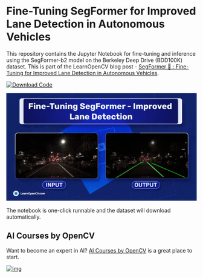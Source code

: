 # Fine-Tuning SegFormer for Improved Lane Detection in Autonomous Vehicles

This repository contains the Jupyter Notebook for fine-tuning and inference using the SegFormer-b2 model on the Berkeley Deep Drive (BDD100K) dataset. This is part of the LearnOpenCV blog post - [SegFormer 🤗 : Fine-Tuning for Improved Lane Detection in Autonomous Vehicles](https://learnopencv.com/segformer-fine-tuning-for-lane-detection/).

[<img src="https://learnopencv.com/wp-content/uploads/2022/07/download-button-e1657285155454.png" alt="Download Code" width="200">](https://www.dropbox.com/scl/fi/2j2hdlgpaoeo438xpvg6k/Fine-Tuning-SegFormer-Lane-Detection.zip?rlkey=4u36m4r47g83lsrtpg4poa7ij&dl=1)

![](readme_images/fine-tuning-segformer.gif)



The notebook is one-click runnable and the dataset will download automatically.

## AI Courses by OpenCV

Want to become an expert in AI? [AI Courses by OpenCV](https://opencv.org/courses/) is a great place to start.

[![img](https://learnopencv.com/wp-content/uploads/2023/01/AI-Courses-By-OpenCV-Github.png)](https://opencv.org/courses/)